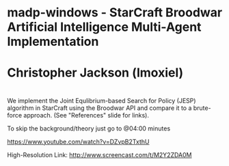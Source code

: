 # madp-windows - StarCraft Broodwar Artificial Intelligence Multi-Agent Implementation
# Christopher Jackson (lmoxiel)
#
We implement the Joint Equlibrium-based Search for Policy (JESP) algorithm in StarCraft using the Broodwar API and compare it to a brute-force approach. (See "References" slide for links).

To skip the background/theory just go to @04:00 minutes

https://www.youtube.com/watch?v=DZvpB2TxthU

High-Resolution Link:
http://www.screencast.com/t/M2Y2ZDA0M
